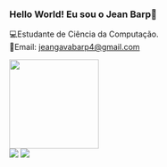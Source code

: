 ### Hello World! Eu sou o Jean Barp👋

💻Estudante de Ciência da Computação.<br>
📩Email: jeangavabarp4@gmail.com

<img height="160em" src="https://github-readme-stats.vercel.app/api/top-langs/?username=jeanbarp&layout=dark&langs_count=7&theme=tokyonight"/>

<br>
<div> 
  <a href="https://instagram.com/jean.barp" target="_blank"><img src="https://img.shields.io/badge/-Instagram-%23E4405F?style=for-the-badge&logo=instagram&logoColor=white" target="_blank"></a>
  <a href="https://www.linkedin.com/in/jean-barp-180753237/" target="_blank"><img src="https://img.shields.io/badge/-LinkedIn-%230077B5?style=for-the-badge&logo=linkedin&logoColor=white" target="_blank"></a> 
  
</div>


